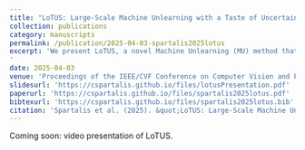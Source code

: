 ```yaml
---
title: "LoTUS: Large-Scale Machine Unlearning with a Taste of Uncertainty"
collection: publications
category: manuscripts
permalink: /publication/2025-04-03-spartalis2025lotus
excerpt: 'We present LoTUS, a novel Machine Unlearning (MU) method that eliminates the influence of training samples from pre-trained models, avoiding retraining from scratch. LoTUS smooths the prediction probabilities of the model up to an information-theoretic bound, mitigating its over-confidence stemming from data memorization. We evaluate LoTUS on Transformer and ResNet18 models against eight baselines across five public datasets. Beyond established MU benchmarks, we evaluate unlearning on ImageNet1k, a large-scale dataset, where retraining is impractical, simulating real-world conditions. Moreover, we introduce the novel Retrain-Free Jensen-Shannon Divergence (RF-JSD) metric to enable evaluation under real-world conditions. The experimental results show that LoTUS outperforms state-of-the-art methods in terms of both efficiency and effectiveness. Code: [https://github.com/cspartalis/LoTUS](https://github.com/cspartalis/LoTUS).
'
date: 2025-04-03
venue: 'Proceedings of the IEEE/CVF Conference on Computer Vision and Pattern Recognition'
slidesurl: 'https://cspartalis.github.io/files/lotusPresentation.pdf'
paperurl: 'https://cspartalis.github.io/files/spartalis2025lotus.pdf'
bibtexurl: 'https://cspartalis.github.io/files/spartalis2025lotus.bib'
citation: 'Spartalis et al. (2025). &quot;LoTUS: Large-Scale Machine Unlearning with a Taste of Uncertainty.&quot; <i> In Proceedings of the IEEE/CVF Conference on Computer Vision and Pattern Recognition</i>. 2025.'
---
```


Coming soon: video presentation of LoTUS.